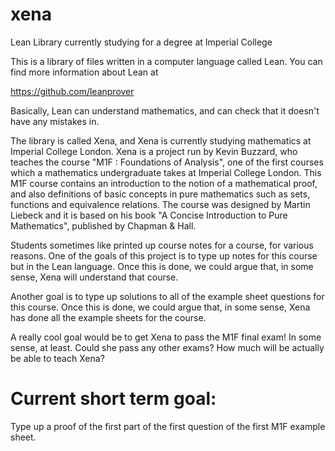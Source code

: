 # xena
Lean Library currently studying for a degree at Imperial College 

This is a library of files written in a computer language called Lean.
You can find more information about Lean at

https://github.com/leanprover

Basically, Lean can understand mathematics, and can check that it
doesn't have any mistakes in.

The library is called Xena, and Xena is currently studying mathematics
at Imperial College London. Xena is a project run by Kevin Buzzard,
who teaches the course "M1F : Foundations of Analysis", one of the
first courses which a mathematics undergraduate takes at Imperial College London.
This M1F course contains an introduction to the notion of a mathematical proof,
and also definitions of basic concepts in pure mathematics such as sets, functions
and equivalence relations. The course was designed by Martin Liebeck
and it is based on his book "A Concise Introduction to Pure Mathematics",
published by Chapman & Hall.

Students sometimes like printed up course notes for a course, for various
reasons. One of the goals of this project is to type up notes for this course
but in the Lean language. Once this is done, we could argue that, in some
sense, Xena will understand that course. 

Another goal is to type up solutions to all of the example sheet questions
for this course. Once this is done, we could argue that, in some sense,
Xena has done all the example sheets for the course.

A really cool goal would be to get Xena to pass the M1F final exam! In
some sense, at least. Could she pass any other exams? How much will be
actually be able to teach Xena?

# Current short term goal: 

Type up a proof of the first part of the first question of the first M1F example sheet.

